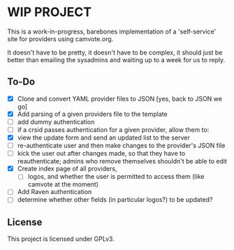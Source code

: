 # WIP PROJECT

This is a work-in-progress, barebones implementation of a 'self-service' site for providers using camvote.org.

It doesn't have to be pretty, it doesn't have to be complex, it should just be better than emailing the sysadmins and waiting up to a week for us to reply.

## To-Do
- [x] Clone and convert YAML provider files to JSON [yes, back to JSON we go] 
- [x] Add parsing of a given providers file to the template
- [ ] add dummy authentication
- [ ] if a crsid passes authentication for a given provider, allow them to:
- [x] view the update form and send an updated list to the server
- [ ] re-authenticate user and then make changes to the provider's JSON file
- [ ] kick the user out after changes made, so that they have to reauthenticate; admins who remove themselves shouldn't be able to edit
- [x] Create index page of all providers, 
    - [ ] logos, and whether the user is permitted to access them (like camvote at the moment)
- [ ] Add Raven authentication
- [ ] determine whether other fields (in particular logos?) to be updated?

## License
This project is licensed under GPLv3.
